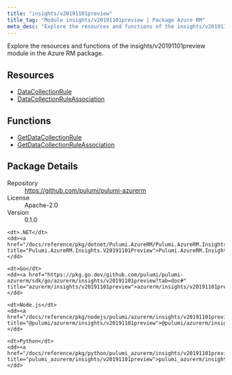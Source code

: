 ```yaml
---
title: "insights/v20191101preview"
title_tag: "Module insights/v20191101preview | Package Azure RM"
meta_desc: "Explore the resources and functions of the insights/v20191101preview module in the Azure RM package."
---
```


<!-- WARNING: this file was generated by Pulumi Docs Generator. -->
<!-- Do not edit by hand unless you're certain you know what you are doing! -->

Explore the resources and functions of the insights/v20191101preview module in the Azure RM package.

<h2 id="resources">Resources</h2>
<ul class="api">
    <li><a href="datacollectionrule" title="DataCollectionRule"><span class="symbol resource"></span>DataCollectionRule</a></li>
    <li><a href="datacollectionruleassociation" title="DataCollectionRuleAssociation"><span class="symbol resource"></span>DataCollectionRuleAssociation</a></li>
</ul>

<h2 id="functions">Functions</h2>
<ul class="api">
    <li><a href="getdatacollectionrule" title="GetDataCollectionRule"><span class="symbol function"></span>GetDataCollectionRule</a></li>
    <li><a href="getdatacollectionruleassociation" title="GetDataCollectionRuleAssociation"><span class="symbol function"></span>GetDataCollectionRuleAssociation</a></li>
</ul>

<h2 id="package-details">Package Details</h2>
<dl class="package-details">
	<dt>Repository</dt>
	<dd><a href="https://github.com/pulumi/pulumi-azurerm">https://github.com/pulumi/pulumi-azurerm</a></dd>
	<dt>License</dt>
	<dd>Apache-2.0</dd>
	<dt>Version</dt>
	<dd>0.1.0</dd>
</dl>



<dl class="tabular">

    <dt>.NET</dt>
    <dd><a href="/docs/reference/pkg/dotnet/Pulumi.AzureRM/Pulumi.AzureRM.Insights.V20191101Preview.html" title="Pulumi.AzureRM.Insights.V20191101Preview">Pulumi.AzureRM.Insights.V20191101Preview</a></dd>

    <dt>Go</dt>
    <dd><a href="https://pkg.go.dev/github.com/pulumi/pulumi-azurerm/sdk/go/azurerm/insights/v20191101preview?tab=doc#" title="azurerm/insights/v20191101preview">azurerm/insights/v20191101preview</a></dd>

    <dt>Node.js</dt>
    <dd><a href="/docs/reference/pkg/nodejs/pulumi/azurerm/insights/v20191101preview/#" title="@pulumi/azurerm/insights/v20191101preview">@pulumi/azurerm/insights/v20191101preview</a></dd>

    <dt>Python</dt>
    <dd><a href="/docs/reference/pkg/python/pulumi_azurerm/insights/v20191101preview" title="pulumi_azurerm/insights/v20191101preview">pulumi_azurerm/insights/v20191101preview</a></dd>

</dl>

